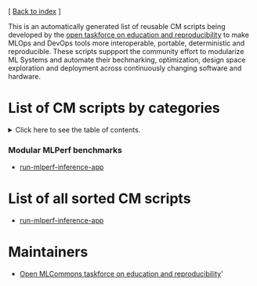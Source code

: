 [ [Back to index](README.md) ]

<!--
This file is generated automatically - don't edit!
-->

This is an automatically generated list of reusable CM scripts being developed
by the [open taskforce on education and reproducibility](https://github.com/mlcommons/ck/issues/536) 
to make MLOps and DevOps tools more interoperable, portable, deterministic and reproducible.
These scripts suppport the community effort to modularize ML Systems and automate their bechmarking, optimization,
design space exploration and deployment across continuously changing software and hardware. 

# List of CM scripts by categories

<details>
<summary>Click here to see the table of contents.</summary>

* [Modular MLPerf benchmarks](#modular-mlperf-benchmarks)


</details>

### Modular MLPerf benchmarks

* [run-mlperf-inference-app](https://github.com/mlcommons/ck/tree/master/cm-mlops/script/run-mlperf-inference-app)


# List of all sorted CM scripts 

* [run-mlperf-inference-app](https://github.com/mlcommons/ck/tree/master/cm-mlops/script/run-mlperf-inference-app)




# Maintainers

* [Open MLCommons taskforce on education and reproducibility](https://github.com/mlcommons/ck/blob/master/docs/mlperf-education-workgroup.md)'
